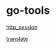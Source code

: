 # go-tools

[http_session](https://github.com/prillc/go-tools/tree/master/src/https)

[translate](https://github.com/prillc/go-tools/tree/master/src/translate)
